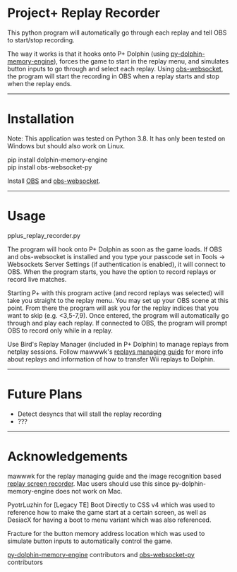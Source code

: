# Project+ Replay Recorder

This python program will automatically go through each replay and tell OBS to start/stop recording.

The way it works is that it hooks onto P+ Dolphin (using [py-dolphin-memory-engine](https://github.com/henriquegemignani/py-dolphin-memory-engine
)), forces the game to start in the replay menu, and simulates button inputs to go through and select each replay. Using [obs-websocket](https://github.com/Palakis/obs-websocket), the program will start the recording in OBS when a replay starts and stop when the replay ends. 

***

# Installation
Note: This application was tested on Python 3.8. It has only been tested on Windows but should also work on Linux.

pip install dolphin-memory-engine   
pip install obs-websocket-py

Install [OBS](https://obsproject.com/) and [obs-websocket](https://github.com/Palakis/obs-websocket/releases/tag/4.9.1).

***

# Usage

pplus_replay_recorder.py

The program will hook onto P+ Dolphin as soon as the game loads. If OBS and obs-websocket is installed and you type your passcode set in Tools -> Websockets Server Settings (if authentication is enabled), it will connect to OBS. When the program starts, you have the option to record replays or record live matches.

Starting P+ with this program active (and record replays was selected) will take you straight to the replay menu. You may set up your OBS scene at this point. From there the program will ask you for the replay indices that you want to skip (e.g. <3,5-7,9). Once entered, the program will automatically go through and play each replay. If connected to OBS, the program will prompt OBS to record only while in a replay.

Use Bird's Replay Manager (included in P+ Dolphin) to manage replays from netplay sessions. Follow mawwwk's [replays managing guide](https://docs.google.com/document/d/1MQzQpu4H41lhwrimu3pTKmBjxZZa_A1xth1WLpExZY4/edit) for more info about replays and information of how to transfer Wii replays to Dolphin. 

***
# Future Plans

- Detect desyncs that will stall the replay recording
- ???

***

# Acknowledgements

mawwwk for the replay managing guide and the image recognition based [replay screen recorder](https://github.com/markymawk/replays-screen-recorder/releases). Mac users should use this since py-dolphin-memory-engine does not work on Mac.

PyotrLuzhin for [Legacy TE] Boot Directly to CSS v4 which was used to reference how to make the game start at a certain screen, as well as DesiacX for having a boot to menu variant which was also referenced.

Fracture for the button memory address location which was used to simulate button inputs to automatically control the game.

[py-dolphin-memory-engine](https://github.com/henriquegemignani/py-dolphin-memory-engine) contributors and [obs-websocket-py](https://github.com/Elektordi/obs-websocket-py) contributors

